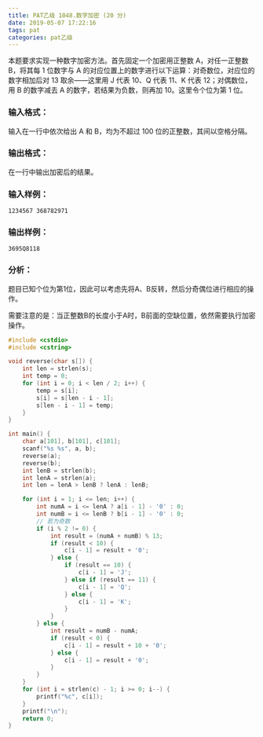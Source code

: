 ```yaml
---
title: PAT乙级 1048.数字加密 (20 分)
date: 2019-05-07 17:22:16
tags: pat
categories: pat乙级
---
```


本题要求实现一种数字加密方法。首先固定一个加密用正整数 A，对任一正整数 B，将其每 1 位数字与 A 的对应位置上的数字进行以下运算：对奇数位，对应位的数字相加后对 13 取余——这里用 J 代表 10、Q 代表 11、K 代表 12；对偶数位，用 B 的数字减去 A 的数字，若结果为负数，则再加 10。这里令个位为第 1 位。

<!--more-->

### 输入格式：

输入在一行中依次给出 A 和 B，均为不超过 100 位的正整数，其间以空格分隔。

### 输出格式：

在一行中输出加密后的结果。

### 输入样例：

```in
1234567 368782971
```

### 输出样例：

```out
3695Q8118
```

### 分析：

题目已知个位为第1位，因此可以考虑先将A、B反转，然后分奇偶位进行相应的操作。

需要注意的是：当正整数B的长度小于A时，B前面的空缺位置，依然需要执行加密操作。

```c++
#include <cstdio>
#include <cstring>

void reverse(char s[]) {
	int len = strlen(s);
	int temp = 0;
	for (int i = 0; i < len / 2; i++) {
		temp = s[i];
		s[i] = s[len - i - 1];
		s[len - i - 1] = temp;
	}
}

int main() {
	char a[101], b[101], c[101];
	scanf("%s %s", a, b);
	reverse(a);
	reverse(b);
	int lenB = strlen(b);
	int lenA = strlen(a);
	int len = lenA > lenB ? lenA : lenB;

	for (int i = 1; i <= len; i++) {
		int numA = i <= lenA ? a[i - 1] - '0' : 0;
		int numB = i <= lenB ? b[i - 1] - '0' : 0;
		// 若为奇数
		if (i % 2 != 0) {
			int result = (numA + numB) % 13;
			if (result < 10) {
				c[i - 1] = result + '0';
			} else {
				if (result == 10) {
					c[i - 1] = 'J';
				} else if (result == 11) {
					c[i - 1] = 'Q';
				} else {
					c[i - 1] = 'K';
				}
			}
		} else {
			int result = numB - numA;
			if (result < 0) {
				c[i - 1] = result + 10 + '0';
			} else {
				c[i - 1] = result + '0';
			}
		}
	}
	for (int i = strlen(c) - 1; i >= 0; i--) {
		printf("%c", c[i]);
	}
	printf("\n");
	return 0;
}
```



